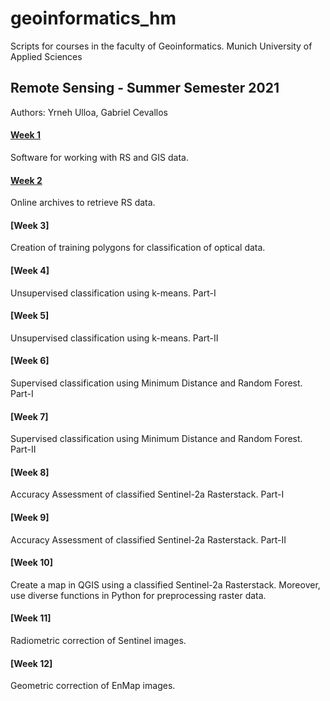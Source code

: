 # geoinformatics_hm
Scripts for courses in the faculty of Geoinformatics. Munich University of Applied Sciences

## Remote Sensing - Summer Semester 2021
Authors: Yrneh Ulloa, Gabriel Cevallos

#### [Week 1](https://mybinder.org/v2/gh/yzut-ydv/geoinformatics_hm/HEAD?filepath=jupyter_notebooks%2Fpractice1_fe1.ipynb)
Software for working with RS and GIS data. 

#### [Week 2](https://mybinder.org/v2/gh/yzut-ydv/geoinformatics_hm/HEAD?filepath=jupyter_notebooks%2Fpractice2_fe1.ipynb)
Online archives to retrieve RS data.

#### [Week 3]
Creation of training polygons for classification of optical data.

#### [Week 4]
Unsupervised classification using k-means. Part-I

#### [Week 5]
Unsupervised classification using k-means. Part-II

#### [Week 6]
Supervised classification using Minimum Distance and Random Forest. Part-I

#### [Week 7]
Supervised classification using Minimum Distance and Random Forest. Part-II

#### [Week 8]
Accuracy Assessment of classified Sentinel-2a Rasterstack. Part-I

#### [Week 9]
Accuracy Assessment of classified Sentinel-2a Rasterstack. Part-II

#### [Week 10]
Create a map in QGIS using a classified Sentinel-2a Rasterstack. Moreover, use diverse functions in Python for preprocessing raster data.

#### [Week 11]
Radiometric correction of Sentinel images. 

#### [Week 12]
Geometric correction of EnMap images. 
